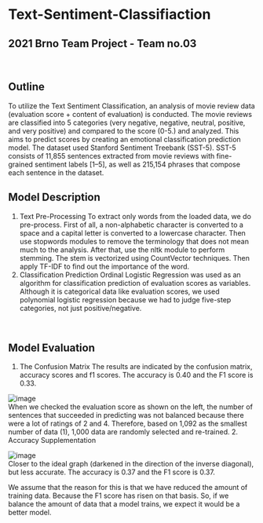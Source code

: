 # Text-Sentiment-Classifiaction
## 2021 Brno Team Project - Team no.03 

<br>

## Outline
 To utilize the Text Sentiment Classification, an analysis of movie review data (evaluation score + content of evaluation) is conducted. The movie reviews are classified into 5 categories (very negative, negative, neutral, positive, and very positive) and compared to the score (0-5.) and analyzed. This aims to predict scores by creating an emotional classification prediction model. The dataset used Stanford Sentiment Treebank (SST-5). SST-5 consists of 11,855 sentences extracted from movie reviews with fine-grained sentiment labels [1–5], as well as 215,154 phrases that compose each sentence in the dataset.
<br>

## Model Description
1. Text Pre-Processing
To extract only words from the loaded data, we do pre-process. First of all, a non-alphabetic character is converted to a space and a capital letter is converted to a lowercase character. Then use stopwords modules to remove the terminology that does not mean much to the analysis. After that, use the nltk module to perform stemming. The stem is vectorized using CountVector techniques. Then apply TF-IDF to find out the importance of the word.
2. Classification Prediction
Ordinal Logistic Regression was used as an algorithm for classification prediction of evaluation scores as variables. Although it is categorical data like evaluation scores, we used polynomial logistic regression because we had to judge five-step categories, not just positive/negative.
<br>

## Model Evaluation
1. The Confusion Matrix
The results are indicated by the confusion matrix, accuracy scores and f1 scores. The accuracy is 0.40 and the F1 score is 0.33. <br>

![image](https://user-images.githubusercontent.com/70425484/126782067-fca87499-25af-4b2f-908b-3e95b8acf9c4.png) <br> 
When we checked the evaluation score as shown on the left, the number of sentences that succeeded in predicting was not balanced because there were a lot of ratings of 2 and 4. Therefore, based on 1,092 as the smallest number of data (1), 1,000 data are randomly selected and re-trained.
2. Accuracy Supplementation
<br>

![image](https://user-images.githubusercontent.com/70425484/126782151-0225cffb-dfd2-4960-b624-1488b4781d8e.png) 
<br> 
Closer to the ideal graph (darkened in the direction of the inverse diagonal), but less accurate. The accuracy is 0.37 and the F1 score is 0.37. <br>

We assume that the reason for this is that we have reduced the amount of training data. Because the F1 score has risen on that basis. So, if we balance the amount of data that a model trains, we expect it would be a better model.

